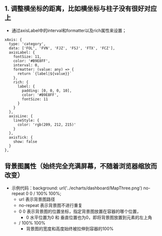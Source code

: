 ## 1. 调整横坐标的距离，比如横坐标与柱子没有很好对应上
- 通过axisLabel中的interval和formatter以及rich属性来设置； 
```
xAxis: {
  type: 'category',
  data: ['FOL', 'FVN', 'FJZ', 'FSJ', 'FTX', 'FCZ'],
  axisLabel: {
    fontSize: 11,
    color: '#B9E8FF',
    interval: 0, 
    formatter: (value: any) => {
      return `{label|${value}}` 
    },
    rich: {
      label: {
        padding: [0, 0, 0, 10], 
        color: '#B9E8FF',
        fontSize: 11
      }
    }
  },
  axisLine: {
    lineStyle: {
      color: 'rgb(209, 212, 215)'
    }
  },
  axisTick: {
    show: false
  }
},
```

## 背景图属性（始终完全充满屏幕，不随着浏览器缩放而改变）
- 示例代码：background: url('../echarts/dashboard/MapThree.png') no-repeat 0 0 / 100% 100%;
  - url 表示背景图路径
  - no-repeat 表示背景图不进行重复
  - 0 0 表示背景图的位置坐标，指定背景图放置在容器的哪个位置，
    - 0 水平位置为0 和 垂直位置也为0，即将背景图放置到元素的左上角
  - / 100% 100%
    - 背景图的宽度和高度始终被拉伸到容器的100% 